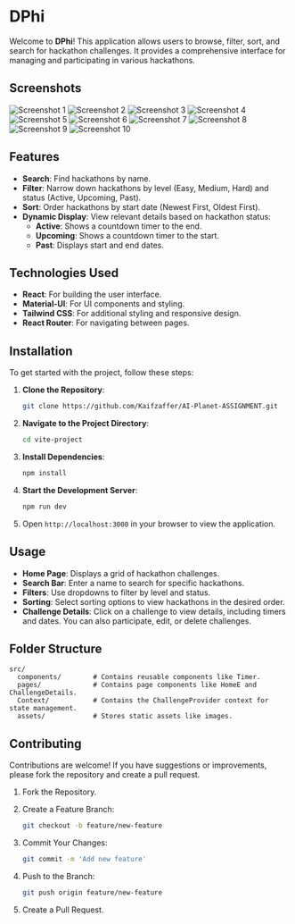 # DPhi

Welcome to **DPhi**! This application allows users to browse, filter, sort, and search for hackathon challenges. It provides a comprehensive interface for managing and participating in various hackathons.

## Screenshots
![Screenshot 1](https://drive.google.com/file/d/1ZlRwC-2WMdo6xNNJqq7_bAVn7Mil1o0i/view?usp=drive_link)
![Screenshot 2](https://drive.google.com/file/d/1ffEPLxN9AtTxfuQpPnZjPDVjhxOrRWYD/view?usp=drive_link)
![Screenshot 3](https://drive.google.com/file/d/1fGVUCCsNYPhuWaBryDkt0_41auI0h8EV/view?usp=drive_link)
![Screenshot 4](https://drive.google.com/file/d/1mlSX1NZs3p58CQF01Laph2bPMzsCEmvV/view?usp=drive_link)
![Screenshot 5](https://drive.google.com/file/d/1qyh5uECw-KntvohLYJLRIpr561Gnd4VB/view?usp=drive_link)
![Screenshot 6](https://drive.google.com/file/d/1qyh5uECw-KntvohLYJLRIpr561Gnd4VB/view?usp=drive_link)
![Screenshot 7](https://drive.google.com/file/d/1ONYlp0xDd0HpJ1dsdBVs-EDU8syUZbNJ/view?usp=drive_link)
![Screenshot 8](https://drive.google.com/file/d/1MUH3TOKRePiWuYuund6AB7fdLLLjbLZ5/view?usp=drive_link)
![Screenshot 9](https://drive.google.com/file/d/1fiGPWgzZowNUtH-CjBArDVrNscCqXZUE/view?usp=drive_link)
![Screenshot 10](https://drive.google.com/file/d/19RrQAVqo1omc7MqKzIItrFx5a_H4dKzM/view?usp=drive_link)

## Features

- **Search**: Find hackathons by name.
- **Filter**: Narrow down hackathons by level (Easy, Medium, Hard) and status (Active, Upcoming, Past).
- **Sort**: Order hackathons by start date (Newest First, Oldest First).
- **Dynamic Display**: View relevant details based on hackathon status:
  - **Active**: Shows a countdown timer to the end.
  - **Upcoming**: Shows a countdown timer to the start.
  - **Past**: Displays start and end dates.

## Technologies Used

- **React**: For building the user interface.
- **Material-UI**: For UI components and styling.
- **Tailwind CSS**: For additional styling and responsive design.
- **React Router**: For navigating between pages.

## Installation

To get started with the project, follow these steps:

1. **Clone the Repository**:

   ```bash
   git clone https://github.com/Kaifzaffer/AI-Planet-ASSIGNMENT.git
   ```

2. **Navigate to the Project Directory**:

   ```bash
   cd vite-project
   ```

3. **Install Dependencies**:

   ```bash
   npm install
   ```

4. **Start the Development Server**:

   ```bash
   npm run dev
   ```

5. Open `http://localhost:3000` in your browser to view the application.

## Usage

- **Home Page**: Displays a grid of hackathon challenges.
- **Search Bar**: Enter a name to search for specific hackathons.
- **Filters**: Use dropdowns to filter by level and status.
- **Sorting**: Select sorting options to view hackathons in the desired order.
- **Challenge Details**: Click on a challenge to view details, including timers and dates. You can also participate, edit, or delete challenges.

## Folder Structure

```
src/
  components/        # Contains reusable components like Timer.
  pages/             # Contains page components like HomeE and ChallengeDetails.
  Context/           # Contains the ChallengeProvider context for state management.
  assets/            # Stores static assets like images.
```

## Contributing

Contributions are welcome! If you have suggestions or improvements, please fork the repository and create a pull request.

1. Fork the Repository.
2. Create a Feature Branch:

   ```bash
   git checkout -b feature/new-feature
   ```

3. Commit Your Changes:

   ```bash
   git commit -m 'Add new feature'
   ```

4. Push to the Branch:

   ```bash
   git push origin feature/new-feature
   ```

5. Create a Pull Request.
